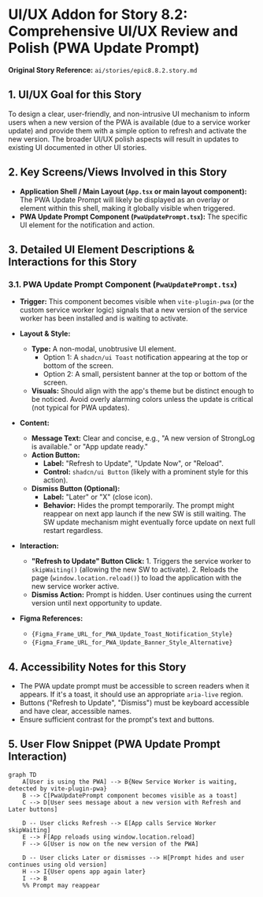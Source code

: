 # UI/UX Addon for Story 8.2: Comprehensive UI/UX Review and Polish (PWA Update Prompt)

**Original Story Reference:** `ai/stories/epic8.8.2.story.md`

## 1. UI/UX Goal for this Story

To design a clear, user-friendly, and non-intrusive UI mechanism to inform users when a new version of the PWA is available (due to a service worker update) and provide them with a simple option to refresh and activate the new version. The broader UI/UX polish aspects will result in updates to existing UI documented in other UI stories.

## 2. Key Screens/Views Involved in this Story

- **Application Shell / Main Layout (`App.tsx` or main layout component):** The PWA Update Prompt will likely be displayed as an overlay or element within this shell, making it globally visible when triggered.
- **PWA Update Prompt Component (`PwaUpdatePrompt.tsx`):** The specific UI element for the notification and action.

## 3. Detailed UI Element Descriptions & Interactions for this Story

### 3.1. PWA Update Prompt Component (`PwaUpdatePrompt.tsx`)

- **Trigger:** This component becomes visible when `vite-plugin-pwa` (or the custom service worker logic) signals that a new version of the service worker has been installed and is waiting to activate.
- **Layout & Style:**
  - **Type:** A non-modal, unobtrusive UI element.
    - Option 1: A `shadcn/ui Toast` notification appearing at the top or bottom of the screen.
    - Option 2: A small, persistent banner at the top or bottom of the screen.
  - **Visuals:** Should align with the app's theme but be distinct enough to be noticed. Avoid overly alarming colors unless the update is critical (not typical for PWA updates).
- **Content:**
  - **Message Text:** Clear and concise, e.g., "A new version of StrongLog is available." or "App update ready."
  - **Action Button:**
    - **Label:** "Refresh to Update", "Update Now", or "Reload".
    - **Control:** `shadcn/ui Button` (likely with a prominent style for this action).
  - **Dismiss Button (Optional):**
    - **Label:** "Later" or "X" (close icon).
    - **Behavior:** Hides the prompt temporarily. The prompt might reappear on next app launch if the new SW is still waiting. The SW update mechanism might eventually force update on next full restart regardless.
- **Interaction:**
  - **"Refresh to Update" Button Click:**
        1. Triggers the service worker to `skipWaiting()` (allowing the new SW to activate).
        2. Reloads the page (`window.location.reload()`) to load the application with the new service worker active.
  - **Dismiss Action:** Prompt is hidden. User continues using the current version until next opportunity to update.

- **Figma References:**
  - `{Figma_Frame_URL_for_PWA_Update_Toast_Notification_Style}`
  - `{Figma_Frame_URL_for_PWA_Update_Banner_Style_Alternative}`

## 4. Accessibility Notes for this Story

- The PWA update prompt must be accessible to screen readers when it appears. If it's a toast, it should use an appropriate `aria-live` region.
- Buttons ("Refresh to Update", "Dismiss") must be keyboard accessible and have clear, accessible names.
- Ensure sufficient contrast for the prompt's text and buttons.

## 5. User Flow Snippet (PWA Update Prompt Interaction)

```mermaid
graph TD
    A[User is using the PWA] --> B{New Service Worker is waiting, detected by vite-plugin-pwa}
    B --> C[PwaUpdatePrompt component becomes visible as a toast]
    C --> D[User sees message about a new version with Refresh and Later buttons]

    D -- User clicks Refresh --> E[App calls Service Worker skipWaiting]
    E --> F[App reloads using window.location.reload]
    F --> G[User is now on the new version of the PWA]

    D -- User clicks Later or dismisses --> H[Prompt hides and user continues using old version]
    H --> I{User opens app again later}
    I --> B
    %% Prompt may reappear
```
